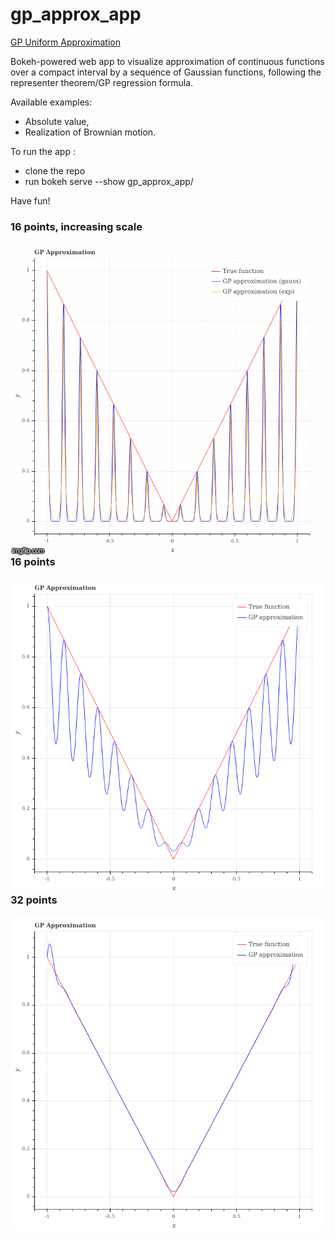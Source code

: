 # gp_approx_app

[GP Uniform Approximation](./GP_uniform_approximation.html)

Bokeh-powered web app to visualize approximation of continuous functions over a compact interval by a sequence of Gaussian functions, following the representer theorem/GP regression formula.

Available examples:
* Absolute value,
* Realization of Brownian motion.

To run the app :
* clone the repo
* run bokeh serve --show gp_approx_app/

Have fun!


### 16 points, increasing scale

<img src="./scale_increase.gif"
     alt="1e-3 noise, 16 points, scale increase"
     style="float: left; margin-right: 10px;" />
     
### 16 points

<img src="./spiky_approx.png"
     alt="1e-3 noise, 1e-1.4 scale, 16 points, Gaussian kernel"
     style="float: left; margin-right: 10px;" />
     

### 32 points

<img src="./smooth_approx.png"
     alt="1e-3 noise, 1e-1.4 scale, 32 points, Gaussian kernel"
     style="float: left; margin-right: 10px;" />
